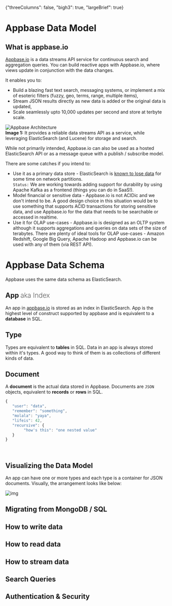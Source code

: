 {"threeColumns": false, "bigh3": true, "largeBrief": true}

# Appbase Data Model


## What is appbase.io

[Appbase.io](https://appbase.io) is a data streams API service for continuous search and aggregation queries. You can build reactive apps with Appbase.io, where views update in conjunction with the data changes.

It enables you to:  

* Build a blazing fast text search, messaging systems, or implement a mix of esoteric filters (fuzzy, geo, terms, range, multiple items),
* Stream JSON results directly as new data is added or the original data is updated,  
* Scale seamlessly upto 10,000 updates per second and store at terbyte scale.

![Appbase Architecture](http://i.imgur.com/iJpqtks.png?1)  
**Image 1:** It provides a reliable data streams API as a service, while leveraging ElasticSearch (and Lucene) for storage and search.

While not primarily intended, Appbase.io can also be used as a hosted ElasticSearch API or as a message queue with a publish / subscribe model.

There are some catches if you intend to:  

* Use it as a primary data store - ElasticSearch is [known to lose data](https://www.elastic.co/guide/en/elasticsearch/resiliency/current/index.html#_loss_of_documents_during_network_partition_status_ongoing) for some time on network partitions.  
``Status:`` We are working towards adding support for durability by using Apache Kafka as a frontend (things you can do in SaaS!).
* Model financial or sensitive data - Appbase.io is not ACIDic and we don't intend to be. A good design choice in this situation would be to use something that supports ACID transactions for storing sensitive data, and use Appbase.io for the data that needs to be searchable or accessed in realtime.
* Use it for OLAP use-cases - Appbase.io is designed as an OLTP system although it supports aggregations and queries on data sets of the size of terabytes. There are plenty of ideal tools for OLAP use-cases - Amazon Redshift, Google Big Query, Apache Hadoop and Appbase.io can be used with any of them (via REST API).



# Appbase Data Schema

Appbase uses the same data schema as ElasticSearch.

## App <span style="font-weight: 200;">aka Index</span>

An app in [appbase.io](https://appbase.io) is stored as an index in ElasticSearch. App is the highest level of construct supported by appbase and is equivalent to a **database** in SQL.

## Type

Types are equivalent to **tables** in SQL. Data in an app is always stored within it's types. A good way to think of them is as collections of different kinds of data.

## Document

A **document** is the actual data stored in Appbase. Documents are ``JSON`` objects, equivalent to **records** or **rows** in SQL.

```js
{
   "user": "data",
   "remember": "something",
   "molala": "yaya",
   "lifeis": 42,
   "recursive": {
   		"how's this": "one nested value"
   }
}
```
<br>

## Visualizing the Data Model

An app can have one or more types and each type is a container for JSON documents. Visually, the arrangement looks like below:

![img](https://farm1.staticflickr.com/616/21319701888_dbe75d9f6f_c.jpg)



## Migrating from MongoDB / SQL


## How to write data


## How to read data

## How to stream data

## Search Queries

## Authentication & Security

